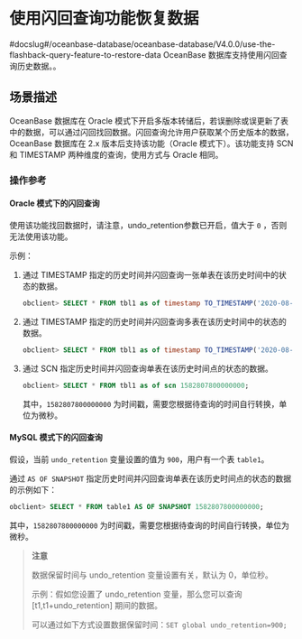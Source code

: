 使用闪回查询功能恢复数据 
=================================
#docslug#/oceanbase-database/oceanbase-database/V4.0.0/use-the-flashback-query-feature-to-restore-data
OceanBase 数据库支持使用闪回查询历史数据。。

场景描述 
-------------------------

OceanBase 数据库在 Oracle 模式下开启多版本转储后，若误删除或误更新了表中的数据，可以通过闪回找回数据。闪回查询允许用户获取某个历史版本的数据，OceanBase 数据库在 2.x 版本后支持该功能（Oracle 模式下）。该功能支持 SCN 和 TIMESTAMP 两种维度的查询，使用方式与 Oracle 相同。

### 操作参考 

#### Oracle 模式下的闪回查询 

使用该功能找回数据时，请注意，undo_retention参数已开启，值大于 `0` ，否则无法使用该功能。

示例：

1. 通过 TIMESTAMP 指定的历史时间并闪回查询一张单表在该历史时间中的状态的数据。

   ```sql
   obclient> SELECT * FROM tbl1 as of timestamp TO_TIMESTAMP('2020-08-13 16:20:00','yyyy-mm-dd hh24:mi:ss');
   ```

   

2. 通过 TIMESTAMP 指定的历史时间并闪回查询多表在该历史时间中的状态的数据。

   ```sql
   obclient> SELECT * FROM tbl1 as of timestamp TO_TIMESTAMP('2020-08-13 16:20:00','yyyy-mm-dd hh24:mi:ss'),tbl2 as of timestamp TO_TIMESTAMP('2020-08-13 16:20:00','yyyy-mm-dd hh24:mi:ss');
   ```

   

3. 通过 SCN 指定历史时间并闪回查询单表在该历史时间点的状态的数据。

   ```sql
   obclient> SELECT * FROM tbl1 as of scn 1582807800000000;
   ```

   

   其中，`1582807800000000` 为时间戳，需要您根据待查询的时间自行转换，单位为微秒。
   




#### MySQL 模式下的闪回查询 

假设，当前 `undo_retention` 变量设置的值为 `900`，用户有一个表 `table1`。

通过 `AS OF SNAPSHOT` 指定历史时间并闪回查询单表在该历史时间点的状态的数据的示例如下：

```sql
obclient> SELECT * FROM table1 AS OF SNAPSHOT 1582807800000000;
```



其中，`1582807800000000` 为时间戳，需要您根据待查询的时间自行转换，单位为微秒。
>**注意**
>
>数据保留时间与 undo_retention 变量设置有关，默认为 0，单位秒。
>
>示例：假如您设置了 undo_retention 变量，那么您可以查询 \[t1,t1+undo_retention\] 期间的数据。
>
>可以通过如下方式设置数据保留时间：`SET global undo_retention=900;`

